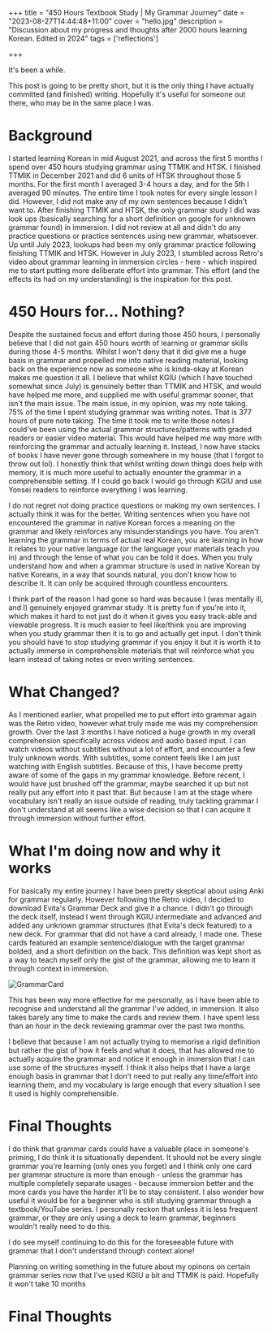 +++
title = "450 Hours Textbook Study | My Grammar Journey"
date = "2023-08-27T14:44:48+11:00"
cover = "hello.jpg"
description = "Discussion about my progress and thoughts after 2000 hours learning Korean. Edited in 2024"
tags = ['reflections']

+++

It's been a while.

This post is going to be pretty short, but it is the only thing I have actually committed (and finished) writing. Hopefully it's useful for someone out there, who may be in the same place I was.



# Background

I started learning Korean in mid August 2021, and across the first 5 months I spend over 450 hours studying grammar using TTMIK and HTSK. I finished TTMIK in December 2021 and did 6 units of HTSK throughout those 5 months. For the first month I averaged 3-4 hours a day, and for the 5th I averaged 90 minutes. The entire time I took notes for every single lesson I did. However, I did not make any of my own sentences because I didn't want to.
After finishing TTMIK and HTSK, the only grammar study I did was look ups (basically searching for a short definition on google for unknown grammar found) in immersion. I did not review at all and didn't do any practice questions or practice sentences using new grammar, whatsoever.
Up until July 2023, lookups had been my only grammar practice following finishing TTMIK and HTSK. However in July 2023, I stumbled across Retro's video about grammar learning in immersion circles -  here - which inspired me to start putting more deliberate effort into grammar. This effort (and the effects its had on my understanding) is the inspiration for this post.



# 450 Hours for... Nothing?

Despite the sustained focus and effort during those 450 hours, I personally believe that I did not gain 450 hours worth of learning or grammar skills during those 4-5 months. Whilst I won't deny that it did give me a huge basis in grammar and propelled me into native reading material, looking back on the experience now as someone who is kinda-okay at Korean makes me question it all. I believe that whilst KGIU (which I have touched somewhat since July) is genuinely better than TTMIK and HTSK, and would have helped me more, and supplied me with useful grammar sooner, that isn't the main issue. The main issue, in my opinion, was my note taking. 75% of the time I spent studying grammar was writing notes. That is 377 hours of pure note taking. The time it took me to write those notes I could've been using the actual grammar structures/patterns with graded readers or easier video material. This would have helped me way more with reinforcing the grammar and actually learning it. Instead, I now have stacks of books I have never gone through somewhere in my house (that I forgot to throw out lol). I honestly think that whilst writing down things does help with memory, it is much more useful to actually enounter the grammar in a comprehensible setting. If I could go back I would go through KGIU and use Yonsei readers to reinforce everything I was learning.

I do not regret not doing practice questions or making my own sentences. I actually think it was for the better. Writing sentences when you have not encountered the grammar in native Korean forces a meaning on the grammar and likely reinforces any misunderstandings you have. You aren't learning the grammar in terms of actual real Korean, you are learning in how it relates to your native language (or the language your materials teach you in) and through the lense of what you can be told it does. When you truly understand how and when a grammar structure is used in native Korean by native Koreans, in a way that sounds natural, you don't know how to describe it. It can only be acquired through countless encounters.

I think part of the reason I had gone so hard was because I (was mentally ill, and I) genuinely enjoyed grammar study. It is pretty fun if you're into it, which makes it hard to not just do it when it gives you easy track-able and viewable progress. It is much easier to feel like/think you are improving when you study grammar then it is to go and actually get input. I don't think you should have to stop studying grammar if you enjoy it but it is worth it to actually immerse in comprehensible materials that will reinforce what you learn instead of taking notes or even writing sentences.



# What Changed?

As I mentioned earlier, what propelled me to put effort into grammar again was the Retro video, however what truly made me was my comprehension growth. Over the last 3 months I have noticed a huge growth in my overall comprehension specifically across videos and audio based input. I can watch videos without subtitles without a lot of effort, and encounter a few truly unknown words. With subtitles, some content feels like I am just watching with English subtitles. Because of this, I have become pretty aware of some of the gaps in my grammar knowledge. Before recent, I would have just brushed off the grammar, maybe searched it up but not really put any effort into it past that. But because I am at the stage where vocabulary isn't really an issue outside of reading, truly tackling grammar I don't understand at all seems like a wise decision so that I can acquire it through immersion without further effort.

# What I'm doing now and why it works

For basically my entire journey I have been pretty skeptical about using Anki for grammar regularly. However following the Retro video, I decided to download Evita's Grammar Deck and give it a chance. I didn't go through the deck itself, instead I went through KGIU intermediate and advanced and added any unknown grammar structures (that Evita's deck featured) to a new deck. For grammar that did not have a card already, I made one. These cards featured an example sentence/dialogue with the target grammar bolded, and a short definition on the back. This definition was kept short as a way to teach myself only the gist of the grammar, allowing me to learn it through context in immersion.

![GrammarCard](CardExample.PNG)

This has been way more effective for me personally, as I have been able to recognise and understand all the grammar I've added, in immersion. It also takes barely any time to make the cards and review them. I have spent less than an hour in the deck reviewing grammar over the past two months.

I believe that because I am not actually trying to memorise a rigid definition but rather the gist of how it feels and what it does, that has allowed me to actually acquire the grammar and notice it enough in immersion that I can use some of the structures myself. I think it also helps that I have a large enough basis in grammar that I don't need to put really any time/effort into learning them, and my vocabulary is large enough that every situation I see it used is highly comprehensible.

# Final Thoughts

I do think that grammar cards could have a valuable place in someone's priming, I do think it is situationally dependent. It should not be every single grammar you're learning (only ones you forget) and I think only one card per grammar structure is more than enough - unless the grammar has multiple completely separate usages - because immersion better and the more cards you have the harder it'll be to stay consistent. I also wonder how useful it would be for a beginner who is still studying grammar through a textbook/YouTube series. I personally reckon that unless it is less frequent grammar, or they are only using a deck to learn grammar, beginners wouldn't really need to do this.

I do see myself continuing to do this for the foreseeable future with grammar that I don't understand through context alone!

Planning on writing something in the future about my opinons on certain grammar series now that I've used KGIU a bit and TTMIK is paid. Hopefully it won't take 10 months


# Final Thoughts

